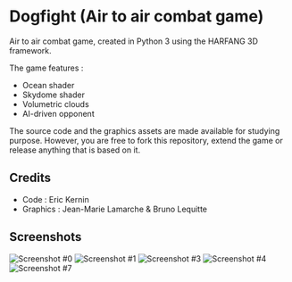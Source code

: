 # Dogfight (Air to air combat game)

Air to air combat game, created in Python 3 using the HARFANG 3D framework.

The game features : 
* Ocean shader
* Skydome shader
* Volumetric clouds
* AI-driven opponent


The source code and the graphics assets are made available for studying purpose. However, you are free to fork this repository, extend the game or release anything that is based on it.

## Credits
* Code : Eric Kernin
* Graphics : Jean-Marie Lamarche & Bruno Lequitte

## Screenshots
![Screenshot #0](https://github.com/harfang3d/game-dogfight/raw/master/screenshots/thumbnails/dogfight-screenshot-00.jpg)
![Screenshot #1](https://github.com/harfang3d/game-dogfight/raw/master/screenshots/thumbnails/dogfight-screenshot-01.jpg)
![Screenshot #3](https://github.com/harfang3d/game-dogfight/raw/master/screenshots/thumbnails/dogfight-screenshot-03.jpg)
![Screenshot #4](https://github.com/harfang3d/game-dogfight/raw/master/screenshots/thumbnails/dogfight-screenshot-04.jpg)
![Screenshot #7](https://github.com/harfang3d/game-dogfight/raw/master/screenshots/thumbnails/dogfight-screenshot-07.jpg)
